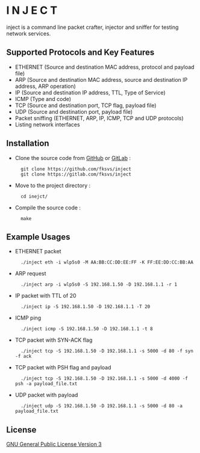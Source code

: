 I N J E C T
===========
inject is a command line packet crafter, injector and sniffer for testing network services.

Supported Protocols and Key Features
---------------------------------------------------
* ETHERNET (Source and destination MAC address, protocol and payload file)
* ARP (Source and destination MAC address, source and destination IP address, ARP operation)
* IP (Source and destination IP address, TTL, Type of Service)
* ICMP (Type and code)
* TCP (Source and destination port, TCP flag, payload file)
* UDP (Source and destination port, payload file)
* Packet sniffing (ETHERNET, ARP, IP, ICMP, TCP and UDP protocols)
* Listing network interfaces

Installation
--------------
- Clone the source code from [GitHub][] or [GitLab][] :

        git clone https://github.com/fksvs/inject
        git clone https://gitlab.com/fksvs/inject

- Move to the project directory :

        cd inejct/

- Compile the source code :

        make

Example Usages
-----------------------
* ETHERNET packet

        ./inject eth -i wlp5s0 -M AA:BB:CC:DD:EE:FF -K FF:EE:DD:CC:BB:AA

* ARP request

        ./inject arp -i wlp5s0 -S 192.168.1.50 -D 192.168.1.1 -r 1

* IP packet with TTL of 20

        ./inject ip -S 192.168.1.50 -D 192.168.1.1 -T 20

* ICMP ping

        ./inject icmp -S 192.168.1.50 -D 192.168.1.1 -t 8

* TCP packet with SYN-ACK flag

        ./inject tcp -S 192.168.1.50 -D 192.168.1.1 -s 5000 -d 80 -f syn -f ack

* TCP packet with PSH flag and payload

        ./inject tcp -S 192.168.1.50 -D 192.168.1.1 -s 5000 -d 4000 -f psh -a payload_file.txt

* UDP packet with payload

        ./inject udp -S 192.168.1.50 -D 192.168.1.1 -s 5000 -d 80 -a payload_file.txt

License
----------
[GNU General Public License Version 3][]

[GitHub]: https://github.com/fksvs/inject
[GitLab]: https://gitlab.com/fksvs/inject
[GNU General Public License Version 3]: https://www.gnu.org/licenses/gpl-3.0.en.html
